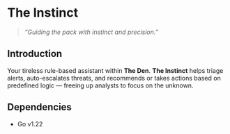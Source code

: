 # The Instinct

> _“Guiding the pack with instinct and precision.”_  

## Introduction

Your tireless rule-based assistant within **The Den**. **The Instinct** helps triage alerts, auto-escalates threats, and recommends or takes actions based on predefined logic — freeing up analysts to focus on the unknown.

## Dependencies

- Go v1.22
